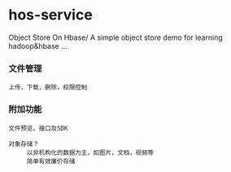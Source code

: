 # hos-service
Object Store On Hbase/ A simple object store demo for learning hadoop&hbase ...

### 文件管理
    上传，下载，删除，权限控制
### 附加功能
    文件预览，接口及SDK
    
    对象存储？ 
         以非机构化的数据为主，如图片，文档，视频等
         简单有效廉价存储

